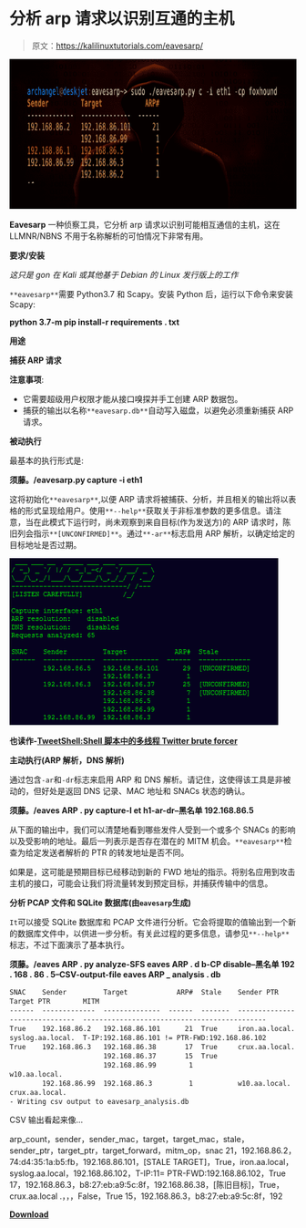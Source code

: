 # 分析 arp 请求以识别互通的主机

> 原文：<https://kalilinuxtutorials.com/eavesarp/>

[![Eavesarp : Analyze ARP Requests To Identify Intercommunicating Hosts](img/1fd4b2f1961b1b82034fa1b2d7e075e9.png "Eavesarp : Analyze ARP Requests To Identify Intercommunicating Hosts")](https://1.bp.blogspot.com/-07GhQYOWGYk/XpNNHB5XpeI/AAAAAAAAF5I/a9ITOKp_4hAYQxyMPeObO17ysvvweqWpgCLcBGAsYHQ/s1600/Eavesarp%25281%2529.png)

**Eavesarp** 一种侦察工具，它分析 arp 请求以识别可能相互通信的主机，这在 LLMNR/NBNS 不用于名称解析的可怕情况下非常有用。

**要求/安装**

*这只是 gon 在 Kali 或其他基于 Debian 的 Linux 发行版上的工作*

`**eavesarp**`需要 Python3.7 和 Scapy。安装 Python 后，运行以下命令来安装 Scapy:

**python 3.7-m pip install-r requirements . txt**

**用途**

**捕获 ARP 请求**

**注意事项**:

*   它需要超级用户权限才能从接口嗅探并手工创建 ARP 数据包。
*   捕获的输出以名称`**eavesarp.db**`自动写入磁盘，以避免必须重新捕获 ARP 请求。

**被动执行**

最基本的执行形式是:

**须藤。/eavesarp.py capture -i eth1**

这将初始化`**eavesarp**`,以便 ARP 请求将被捕获、分析，并且相关的输出将以表格的形式呈现给用户。使用`**--help**`获取关于非标准参数的更多信息。请注意，当在此模式下运行时，尚未观察到来自目标(作为发送方)的 ARP 请求时，陈旧列会指示`**[UNCONFIRMED]**`。通过`**-ar**`标志启用 ARP 解析，以确定给定的目标地址是否过期。

![](img/7b8b31e6c3ee140c6537b968b509d89f.png)

**也读作-[TweetShell:Shell 脚本中的多线程 Twitter brute forcer](https://kalilinuxtutorials.com/tweetshell/)**

**主动执行(ARP 解析，DNS 解析)**

通过包含`-ar`和`-dr`标志来启用 ARP 和 DNS 解析。请记住，这使得该工具是非被动的，但好处是返回 DNS 记录、MAC 地址和 SNACs 状态的确认。

**须藤。/eaves ARP . py capture-I et h1-ar-dr–黑名单 192.168.86.5**

从下面的输出中，我们可以清楚地看到哪些发件人受到一个或多个 SNACs 的影响以及受影响的地址。最后一列表示是否存在潜在的 MITM 机会。`**eavesarp**`检查为给定发送者解析的 PTR 的转发地址是否不同。

如果是，这可能是预期目标已经移动到新的 FWD 地址的指示。将别名应用到攻击主机的接口，可能会让我们将流量转发到预定目标，并捕获传输中的信息。

**分析 PCAP 文件和 SQLite 数据库(由`eavesarp`生成)**

`It`可以接受 SQLite 数据库和 PCAP 文件进行分析。它会将提取的值输出到一个新的数据库文件中，以供进一步分析。有关此过程的更多信息，请参见`**--help**`标志，不过下面演示了基本执行。

**须藤。/eaves ARP . py analyze-SFS eaves ARP . d b-CP disable–黑名单 192 . 168 . 86 . 5–CSV-output-file eaves ARP _ analysis . db**

```
SNAC    Sender         Target            ARP#  Stale    Sender PTR      Target PTR        MITM
------  -------------  --------------  ------  -------  --------------  ----------------  ---------------------------------------------
True    192.168.86.2   192.168.86.101      21  True     iron.aa.local.  syslog.aa.local.  T-IP:192.168.86.101 != PTR-FWD:192.168.86.102
True    192.168.86.3   192.168.86.38       17  True     crux.aa.local.
                       192.168.86.37       15  True
                       192.168.86.99        1                           w10.aa.local.
        192.168.86.99  192.168.86.3         1           w10.aa.local.   crux.aa.local.
- Writing csv output to eavesarp_analysis.db
```

CSV 输出看起来像…

arp_count，sender，sender_mac，target，target_mac，stale，sender_ptr，target_ptr，target_forward，mitm_op，snac
21，192.168.86.2，74:d4:35:1a:b5:fb，192.168.86.101，[STALE TARGET]，True，iron.aa.local，syslog.aa.local，192.168.86.102，T-IP:11= PTR-FWD:192.168.86.102，True
17，192.168.86.3，b8:27:eb:a9:5c:8f，192.168.86.38，[陈旧目标]，True，crux.aa.local .，，，False，True
15，192.168.86.3，b8:27:eb:a9:5c:8f，192

[**Download**](https://github.com/arch4ngel/eavesarp)